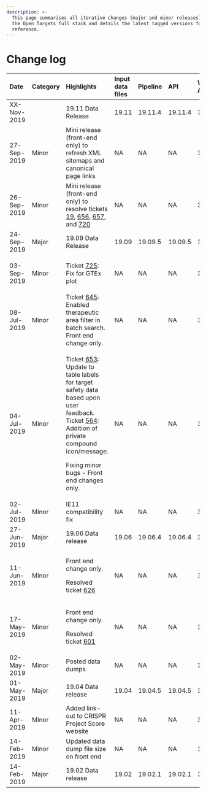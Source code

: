 ```yaml
---
description: >-
  This page summarises all iterative changes (major and minor releases) across
  the Open Targets full stack and details the latest tagged versions for
  reference.
---
```


# Change log

<table>
  <thead>
    <tr>
      <th style="text-align:left">Date</th>
      <th style="text-align:left">Category</th>
      <th style="text-align:left">Highlights</th>
      <th style="text-align:left">Input data files</th>
      <th style="text-align:left">Pipeline</th>
      <th style="text-align:left">API</th>
      <th style="text-align:left">Web App</th>
      <th style="text-align:left">Quay</th>
    </tr>
  </thead>
  <tbody>
    <tr>
      <td style="text-align:left">XX-Nov-2019</td>
      <td style="text-align:left"></td>
      <td style="text-align:left">19.11 Data Release</td>
      <td style="text-align:left">19.11</td>
      <td style="text-align:left">19.11.4</td>
      <td style="text-align:left">19.11.4</td>
      <td style="text-align:left">3.15.0</td>
      <td style="text-align:left">19.11.4</td>
    </tr>
    <tr>
      <td style="text-align:left">27-Sep-2019</td>
      <td style="text-align:left">Minor</td>
      <td style="text-align:left">Mini release (front-end only) to refresh XML sitemaps and canonical page
        links</td>
      <td style="text-align:left">NA</td>
      <td style="text-align:left">NA</td>
      <td style="text-align:left">NA</td>
      <td style="text-align:left">3.14.2</td>
      <td style="text-align:left">19.09.7</td>
    </tr>
    <tr>
      <td style="text-align:left">26-Sep-2019</td>
      <td style="text-align:left">Minor</td>
      <td style="text-align:left">Mini release (front-end only) to resolve tickets <a href="https://github.com/opentargets/platform/issues/19">19</a>,
        <a
        href="https://github.com/opentargets/platform/issues/656">656</a>, <a href="https://github.com/opentargets/platform/issues/657">657</a>,
          and <a href="https://github.com/opentargets/platform/issues/720">720</a>
      </td>
      <td style="text-align:left">NA</td>
      <td style="text-align:left">NA</td>
      <td style="text-align:left">NA</td>
      <td style="text-align:left">3.14.1</td>
      <td style="text-align:left">19.09.6</td>
    </tr>
    <tr>
      <td style="text-align:left">24-Sep-2019</td>
      <td style="text-align:left">Major</td>
      <td style="text-align:left">19.09 Data Release</td>
      <td style="text-align:left">19.09</td>
      <td style="text-align:left">19.09.5</td>
      <td style="text-align:left">19.09.5</td>
      <td style="text-align:left">3.14.0</td>
      <td style="text-align:left">19.09.5</td>
    </tr>
    <tr>
      <td style="text-align:left">03-Sep-2019</td>
      <td style="text-align:left">Minor</td>
      <td style="text-align:left">
        <p>Ticket <a href="https://github.com/opentargets/platform/issues/725">725</a>:
          <br
          />Fix for GTEx plot</p>
        <p></p>
      </td>
      <td style="text-align:left">NA</td>
      <td style="text-align:left">NA</td>
      <td style="text-align:left">NA</td>
      <td style="text-align:left">3.13.4</td>
      <td style="text-align:left">19.06.8</td>
    </tr>
    <tr>
      <td style="text-align:left">08-Jul-2019</td>
      <td style="text-align:left">Minor</td>
      <td style="text-align:left">Ticket <a href="https://github.com/opentargets/platform/issues/645">645</a>:
        Enabled therapeutic area filter in batch search. Front end change only.</td>
      <td
      style="text-align:left">NA</td>
        <td style="text-align:left">NA</td>
        <td style="text-align:left">NA</td>
        <td style="text-align:left">3.13.3</td>
        <td style="text-align:left">19.06.7</td>
    </tr>
    <tr>
      <td style="text-align:left">04-Jul-2019</td>
      <td style="text-align:left">Minor</td>
      <td style="text-align:left">
        <p>Ticket <a href="https://github.com/opentargets/platform/issues/653">653</a>:
          Update to table labels for target safety data based upon user feedback.
          Ticket <a href="https://github.com/opentargets/platform/issues/564">564</a>:
          Addition of private compound icon/message.</p>
        <p>Fixing minor bugs - Front end changes only.</p>
      </td>
      <td style="text-align:left">NA</td>
      <td style="text-align:left">NA</td>
      <td style="text-align:left">NA</td>
      <td style="text-align:left">3.13.2</td>
      <td style="text-align:left">19.06.6</td>
    </tr>
    <tr>
      <td style="text-align:left">02-Jul-2019</td>
      <td style="text-align:left">Minor</td>
      <td style="text-align:left">IE11 compatibility fix</td>
      <td style="text-align:left">NA</td>
      <td style="text-align:left">NA</td>
      <td style="text-align:left">NA</td>
      <td style="text-align:left">3.13.1</td>
      <td style="text-align:left">19.06.5</td>
    </tr>
    <tr>
      <td style="text-align:left">27-Jun-2019</td>
      <td style="text-align:left">Major</td>
      <td style="text-align:left">19.06 Data release</td>
      <td style="text-align:left">19.06</td>
      <td style="text-align:left">19.06.4</td>
      <td style="text-align:left">19.06.4</td>
      <td style="text-align:left">3.13.0</td>
      <td style="text-align:left">19.06.4</td>
    </tr>
    <tr>
      <td style="text-align:left">11-Jun-2019</td>
      <td style="text-align:left">Minor</td>
      <td style="text-align:left">
        <p>Front end change only.</p>
        <p>Resolved ticket <a href="https://github.com/opentargets/platform/issues/626">626</a>
        </p>
      </td>
      <td style="text-align:left">NA</td>
      <td style="text-align:left">NA</td>
      <td style="text-align:left">NA</td>
      <td style="text-align:left">3.12.3</td>
      <td style="text-align:left">19.04.7</td>
    </tr>
    <tr>
      <td style="text-align:left">17-May-2019</td>
      <td style="text-align:left">Minor</td>
      <td style="text-align:left">
        <p>Front end change only.</p>
        <p>Resolved ticket <a href="https://github.com/opentargets/platform/issues/601">601</a>
        </p>
      </td>
      <td style="text-align:left">NA</td>
      <td style="text-align:left">NA</td>
      <td style="text-align:left">NA</td>
      <td style="text-align:left">3.12.2</td>
      <td style="text-align:left">19.04.6</td>
    </tr>
    <tr>
      <td style="text-align:left">02-May-2019</td>
      <td style="text-align:left">Minor</td>
      <td style="text-align:left">Posted data dumps</td>
      <td style="text-align:left">NA</td>
      <td style="text-align:left">NA</td>
      <td style="text-align:left">NA</td>
      <td style="text-align:left">3.12.1</td>
      <td style="text-align:left">19.04.5</td>
    </tr>
    <tr>
      <td style="text-align:left">01-May-2019</td>
      <td style="text-align:left">Major</td>
      <td style="text-align:left">19.04 Data release</td>
      <td style="text-align:left">19.04</td>
      <td style="text-align:left">19.04.5</td>
      <td style="text-align:left">19.04.5</td>
      <td style="text-align:left">3.12.0</td>
      <td style="text-align:left">19.04.5</td>
    </tr>
    <tr>
      <td style="text-align:left">11-Apr-2019</td>
      <td style="text-align:left">Minor</td>
      <td style="text-align:left">Added link-out to CRISPR Project Score website</td>
      <td style="text-align:left">NA</td>
      <td style="text-align:left">NA</td>
      <td style="text-align:left">NA</td>
      <td style="text-align:left">3.11.4</td>
      <td style="text-align:left">19.02.1</td>
    </tr>
    <tr>
      <td style="text-align:left">14-Feb-2019</td>
      <td style="text-align:left">Minor</td>
      <td style="text-align:left">Updated data dump file size on front end</td>
      <td style="text-align:left">NA</td>
      <td style="text-align:left">NA</td>
      <td style="text-align:left">NA</td>
      <td style="text-align:left">3.11.1</td>
      <td style="text-align:left">NA</td>
    </tr>
    <tr>
      <td style="text-align:left">14-Feb-2019</td>
      <td style="text-align:left">Major</td>
      <td style="text-align:left">19.02 Data release</td>
      <td style="text-align:left">19.02</td>
      <td style="text-align:left">19.02.1</td>
      <td style="text-align:left">19.02.1</td>
      <td style="text-align:left">3.11.0</td>
      <td style="text-align:left">NA</td>
    </tr>
  </tbody>
</table>



